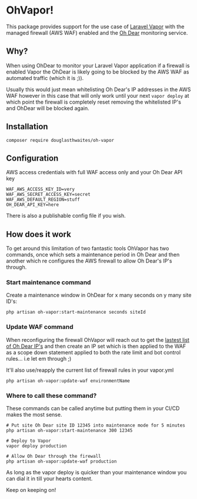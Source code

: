 # OhVapor!

This package provides support for the use case of [Laravel Vapor](https://vapor.laravel.com/) with the managed firewall (AWS WAF) enabled and the [Oh Dear](https://ohdear.app/) monitoring service.


## Why?

When using OhDear to monitor your Laravel Vapor application if a firewall is enabled Vapor the OhDear is likely going to be blocked by the AWS WAF as automated traffic (which it is ;)).

Usually this would just mean whitelisting Oh Dear's IP addresses in the AWS WAF however in this case that will only work until your next `vapor deploy` at which point the firewall is completely reset removing the whitelisted IP's and OhDear will be blocked again.

## Installation

    composer require douglasthwaites/oh-vapor

## Configuration
AWS access credentials with full WAF access only and your Oh Dear API key

    WAF_AWS_ACCESS_KEY_ID=very
    WAF_AWS_SECRET_ACCESS_KEY=secret
    WAF_AWS_DEFAULT_REGION=stuff
    OH_DEAR_API_KEY=here


There is also a publishable config file if you wish.

## How does it work

To get around this limitation of two fantastic tools OhVapor has two commands, once which sets a maintenance period in Oh Dear and then another which re configures the AWS firewall to allow Oh Dear's IP's through.

### Start maintenance command
Create a maintenance window in OhDear for x many seconds on y many site ID's:

    php artisan oh-vapor:start-maintenance seconds siteId

### Update WAF command
When reconfiguring the firewall OhVapor will reach out to get the [lastest list of Oh Dear IP's](https://ohdear.app/docs/faq/what-ips-does-oh-dear-monitor-from) and then create an IP set which is then applied to the WAF as a scope down statement applied to both the rate limit and bot control rules... i.e let em through ;)

It'll also use/reapply the current list of firewall rules in your vapor.yml

    php artisan oh-vapor:update-waf environmentName

### Where to call these command?
These commands can be called anytime but putting them in your CI/CD makes the most sense.
    
    # Put site Oh Dear site ID 12345 into maintenance mode for 5 minutes
    php artisan oh-vapor:start-maintenance 300 12345
    
    # Deploy to Vapor
    vapor deploy production
    
    # Allow Oh Dear through the firewall
    php artisan oh-vapor:update-waf production
    
As long as the vapor deploy is quicker than your maintenance window you can dial it in till your hearts content.
    
Keep on keeping on!
